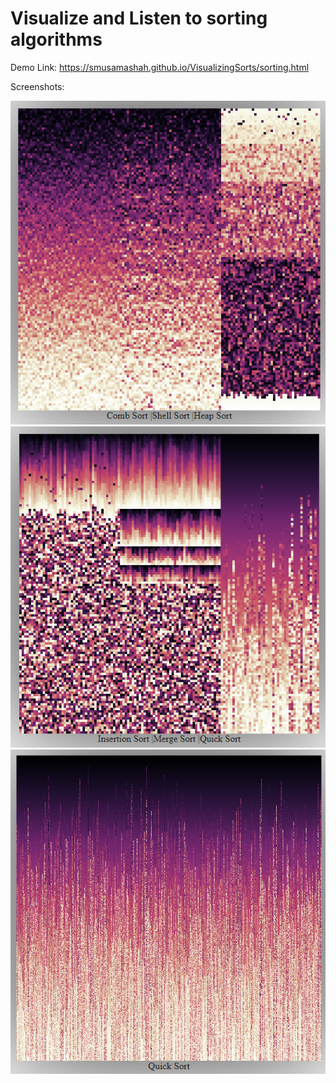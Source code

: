# Visualize and Listen to sorting algorithms

Demo Link: https://smusamashah.github.io/VisualizingSorts/sorting.html

Screenshots:

![Screenshot 1](screenshot1.png)
![Screenshot 1](screenshot2.png)
![Screenshot 1](screenshot3.png)
